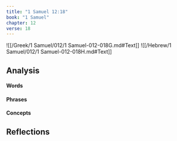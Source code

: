 ```yaml
---
title: "1 Samuel 12:18"
book: "1 Samuel"
chapter: 12
verse: 18
---
```

![[/Greek/1 Samuel/012/1 Samuel-012-018G.md#Text]]
![[/Hebrew/1 Samuel/012/1 Samuel-012-018H.md#Text]]

## Analysis

#### Words

#### Phrases

#### Concepts

## Reflections
